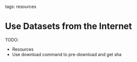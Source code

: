 tags: resources

# Use Datasets from the Internet

TODO:

- Resources
- Use download command to pre-download and get sha
